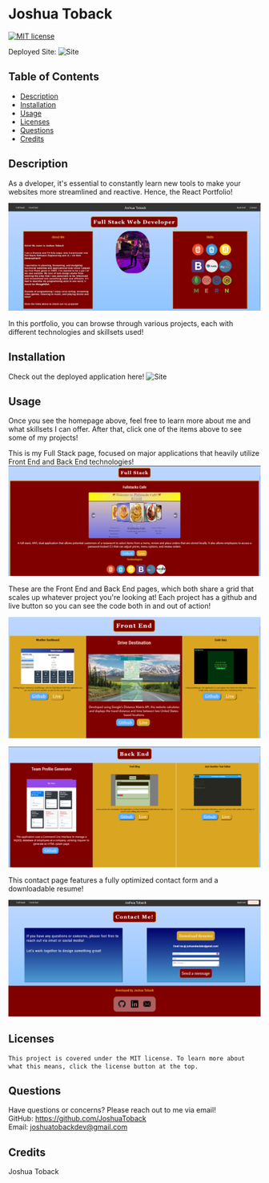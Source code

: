 # Joshua Toback

[![MIT license](https://img.shields.io/badge/License-MIT-blue.svg)](https://lbesson.mit-license.org/)

Deployed Site: ![Site](https://joshuatoback.github.io/ReactPortfolio/)

## Table of Contents

- [Description](#description)
- [Installation](#installation)
- [Usage](#usage)
- [Licenses](#licenses)
- [Questions](#questions)
- [Credits](#credits)

## Description

As a dveloper, it's essential to constantly learn new tools to make your websites more streamlined and reactive. Hence, the React Portfolio!

![About](./src/images/README/About.png)

In this portfolio, you can browse through various projects, each with different technologies and skillsets used!

## Installation

Check out the deployed application here! ![Site](https://joshuatoback.github.io/ReactPortfolio/)

## Usage

Once you see the homepage above, feel free to learn more about me and what skillsets I can offer. After that, click one of the items above to see some of my projects!

This is my Full Stack page, focused on major applications that heavily utilize Front End and Back End technologies!
![FullStack](./src/images/README/FullStack.png)

These are the Front End and Back End pages, which both share a grid that scales up whatever project you're looking at! Each project has a github and live button so you can see the code both in and out of action!

![FrontEnd](./src/images/README/FrontEnd.png)

![BackEnd](./src/images/README/BackEnd.png)

This contact page features a fully optimized contact form and a downloadable resume! 

![Contact](./src/images/README/Contact.png)
## Licenses

    This project is covered under the MIT license. To learn more about what this means, click the license button at the top.

## Questions

Have questions or concerns? Please reach out to me via email!  
 GitHub: https://github.com/JoshuaToback  
 Email: joshuatobackdev@gmail.com

## Credits

Joshua Toback
